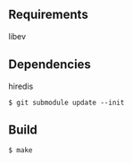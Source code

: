 ## Requirements 

libev

## Dependencies

hiredis

    $ git submodule update --init

## Build

    $ make
